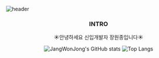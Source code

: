 ![header](https://capsule-render.vercel.app/api?type=waving&color=auto&height=150&section=header&text=Welcome&fontSize=70)

<div align="center">

  ### INTRO 
  ☀️안녕하세요 신입개발자 장원종입니다☀️
  
  ![JangWonJong's GitHub stats](https://github-readme-stats.vercel.app/api?username=JangWonJong&theme=midnight-purple&show_icons=true)
  ![Top Langs](https://github-readme-stats.vercel.app/api/top-langs/?username=JangWonJong&layout=compact&theme=midnight-purple)

</div>
